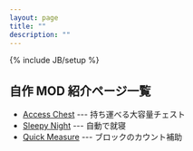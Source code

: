 ```yaml
---
layout: page
title: ""
description: ""
---
```

{% include JB/setup %}

自作 MOD 紹介ページ一覧
-----------------------

- [Access Chest](./AccessChest/) --- 持ち運べる大容量チェスト
- [Sleepy Night](./SleepyNight/) --- 自動で就寝
- [Quick Measure](./QuickMeasure/) --- ブロックのカウント補助
